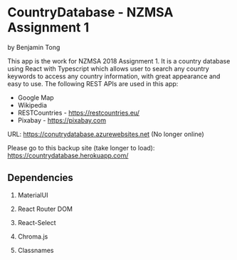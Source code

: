 # CountryDatabase - NZMSA Assignment 1
by Benjamin Tong

This app is the work for NZMSA 2018 Assignment 1. It is a country database using React with Typescript which allows user to search any country keywords to access any country information, with great appearance and easy to use. The following REST APIs are used in this app:

* Google Map
* Wikipedia
* RESTCountries - https://restcountries.eu/
* Pixabay - https://pixabay.com

URL: https://conutrydatabase.azurewebsites.net (No longer online)

Please go to this backup site (take longer to load): https://countrydatabase.herokuapp.com/

## Dependencies

1. MaterialUI

2. React Router DOM

3. React-Select

4. Chroma.js

5. Classnames